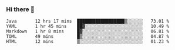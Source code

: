 ### Hi there 👋

<!--
**urzz/urzz** is a ✨ _special_ ✨ repository because its `README.md` (this file) appears on your GitHub profile.

Here are some ideas to get you started:

- 🔭 I’m currently working on ...
- 🌱 I’m currently learning ...
- 👯 I’m looking to collaborate on ...
- 🤔 I’m looking for help with ...
- 💬 Ask me about ...
- 📫 How to reach me: ...
- 😄 Pronouns: ...
- ⚡ Fun fact: ...
-->

<!--START_SECTION:waka-->
```text
Java       12 hrs 17 mins  ██████████████████▒░░░░░░   73.01 % 
YAML       1 hr 45 mins    ██▓░░░░░░░░░░░░░░░░░░░░░░   10.49 % 
Markdown   1 hr 8 mins     █▓░░░░░░░░░░░░░░░░░░░░░░░   06.81 % 
TOML       49 mins         █▒░░░░░░░░░░░░░░░░░░░░░░░   04.87 % 
HTML       12 mins         ▒░░░░░░░░░░░░░░░░░░░░░░░░   01.23 % 
```
<!--END_SECTION:waka-->
